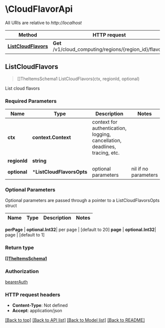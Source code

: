 # \CloudFlavorApi

All URIs are relative to *http://localhost*

Method | HTTP request | Description
------------- | ------------- | -------------
[**ListCloudFlavors**](CloudFlavorApi.md#ListCloudFlavors) | **Get** /v1/cloud_computing/regions/{region_id}/flavors | List cloud flavors



## ListCloudFlavors

> []TheItemsSchema1 ListCloudFlavors(ctx, regionId, optional)

List cloud flavors

### Required Parameters


Name | Type | Description  | Notes
------------- | ------------- | ------------- | -------------
**ctx** | **context.Context** | context for authentication, logging, cancellation, deadlines, tracing, etc.
**regionId** | **string**|  | 
 **optional** | ***ListCloudFlavorsOpts** | optional parameters | nil if no parameters

### Optional Parameters

Optional parameters are passed through a pointer to a ListCloudFlavorsOpts struct


Name | Type | Description  | Notes
------------- | ------------- | ------------- | -------------

 **perPage** | **optional.Int32**|  per page | [default to 20]
 **page** | **optional.Int32**|  page | [default to 1]

### Return type

[**[]TheItemsSchema1**](The_Items_Schema_1.md)

### Authorization

[bearerAuth](../README.md#bearerAuth)

### HTTP request headers

- **Content-Type**: Not defined
- **Accept**: application/json

[[Back to top]](#) [[Back to API list]](../README.md#documentation-for-api-endpoints)
[[Back to Model list]](../README.md#documentation-for-models)
[[Back to README]](../README.md)

